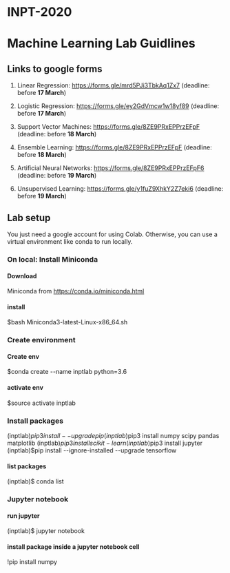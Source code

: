 # INPT-2020

# Machine Learning Lab Guidlines

## Links to google forms

1. Linear Regression: https://forms.gle/mrd5PJi3TbkAq1Zx7 (deadline: before **17 March**)
   
2. Logistic Regression: https://forms.gle/ey2GdVmcw1w18yf89 (deadline: before **17 March**)
   
3. Support Vector Machines: https://forms.gle/8ZE9PRxEPPrzEFpF (deadline: before **18 March**)
   
4. Ensemble Learning: https://forms.gle/8ZE9PRxEPPrzEFpF (deadline: before **18 March**)
   
5. Artificial Neural Networks: https://forms.gle/8ZE9PRxEPPrzEFpF6 (deadline: before **19 March**)
   
6. Unsupervised Learning: https://forms.gle/y1fuZ9XhkY2Z7eki6 (deadline: before **19 March**)


## Lab setup

You just need a google account for using Colab. Otherwise, you can use a virtual environment like conda to run locally.

### On local: Install Miniconda

#### Download

Miniconda from https://conda.io/miniconda.html

#### install

\$bash Miniconda3-latest-Linux-x86_64.sh

### Create environment

#### Create env

\$conda create --name inptlab python=3.6

#### activate env

\$source activate inptlab

### Install packages

(inptlab)$pip3 install --upgrade pip
(inptlab)$pip3 install numpy scipy pandas matplotlib
(inptlab)$pip3 install scikit-learn
(inptlab)$pip3 install jupyter
(inptlab)\$pip install --ignore-installed --upgrade tensorflow

#### list packages

(inptlab)\$ conda list

### Jupyter notebook

#### run jupyter

(inptlab)\$ jupyter notebook

#### install package inside a jupyter notebook cell

!pip install numpy

